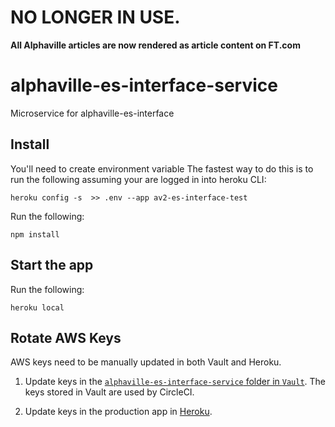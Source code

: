 # NO LONGER IN USE.
**All Alphaville articles are now rendered as article content on FT.com**

# alphaville-es-interface-service
Microservice for alphaville-es-interface

## Install
You'll need to create environment variable
The fastest way to do this is to run the following assuming your are logged in into heroku CLI:

```
heroku config -s  >> .env --app av2-es-interface-test 
```

Run the following:

```
npm install
```

## Start the app

Run the following:

```
heroku local
```

## Rotate AWS Keys

AWS keys need to be manually updated in both Vault and Heroku.

1. Update keys in the [`alphaville-es-interface-service` folder in `Vault`](https://vault.in.ft.com:8080/ui/vault/secrets/secret/list/teams/next/alphaville-es-interface-service/). The keys stored in Vault are used by CircleCI.

2. Update keys in the production app in [Heroku](https://dashboard.heroku.com/apps/av2-es-interface-prod).

